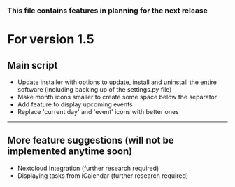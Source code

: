 ### This file contains features in planning for the next release

# For version 1.5

## Main script
* Update installer with options to update, install and uninstall the entire software (including backing up of the settings.py file)
* Make month icons smaller to create some space below the separator
* Add feature to display upcoming events
* Replace 'current day' and 'event' icons with better ones



---------------------------
## More feature suggestions (will not be implemented anytime soon)
* Nextcloud Integration (further research required)
* Displaying tasks from iCalendar (further research required)
